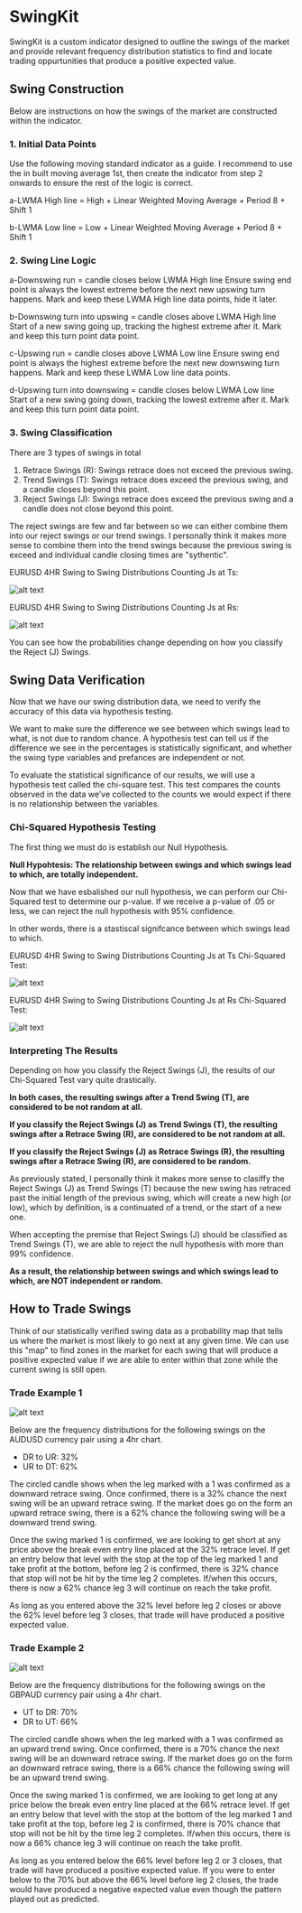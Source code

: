 # SwingKit
SwingKit is a custom indicator designed to outline the swings of the market and provide relevant frequency distribution statistics to find and locate trading oppurtunities that produce a positive expected value.

## Swing Construction
Below are instructions on how the swings of the market are constructed within the indicator.

### 1. Initial Data Points
Use the following moving standard indicator as a guide. I recommend to use the in built moving average 1st, then create the indicator from step 2 onwards to ensure the rest of the logic is correct.

a-LWMA High line = High + Linear Weighted Moving Average + Period 8 + Shift 1

b-LWMA Low line = Low + Linear Weighted Moving Average + Period 8 + Shift 1
 
### 2. Swing Line Logic
a-Downswing run = candle closes below LWMA High line
Ensure swing end point is always the lowest extreme before the next new upswing turn happens.
Mark and keep these LWMA High line data points, hide it later.

b-Downswing turn into upswing = candle closes above LWMA High line
Start of a new swing going up, tracking the highest extreme after it.
Mark and keep this turn point data point.

c-Upswing run = candle closes above LWMA Low line
Ensure swing end point is always the highest extreme before the next new downswing turn happens.
Mark and keep these LWMA Low line data points.

d-Upswing turn into downswing = candle closes below LWMA Low line
Start of a new swing going down, tracking the lowest extreme after it.
Mark and keep this turn point data point.

### 3. Swing Classification
There are 3 types of swings in total
1. Retrace Swings (R): Swings retrace does not exceed the previous swing.
2. Trend Swings (T): Swings retrace does exceed the previous swing, and a candle closes beyond this point.
3. Reject Swings (J): Swings retrace does exceed the previous swing and a candle does not close beyond this point.

The reject swings are few and far between so we can either combine them into our reject swings or our trend swings. I personally think it makes more sense to combine them into the trend swings because the previous swing is exceed and individual candle closing times are "sythentic".

EURUSD 4HR Swing to Swing Distributions Counting Js at Ts:

![alt text](https://github.com/ipbyrne/SwingKit/blob/master/JasT.PNG?raw=true "J Swings as T Swings")

EURUSD 4HR Swing to Swing Distributions Counting Js at Rs:

![alt text](https://github.com/ipbyrne/SwingKit/blob/master/JasR.PNG?raw=true "J Swings as R Swings")

You can see how the probabilities change depending on how you classify the Reject (J) Swings.

## Swing Data Verification
Now that we have our swing distribution data, we need to verify the accuracy of this data via hypothesis testing.

We want to make sure the difference we see between which swings lead to what, is not due to random chance. A hypothesis test can tell us if the difference we see in the percentages is statistically significant, and whether the swing type variables and prefances are independent or not.

To evaluate the statistical significance of our results, we will use a hypothesis test called the chi-square test. This test compares the counts observed in the data we’ve collected to the counts we would expect if there is no relationship between the variables.

### Chi-Squared Hypothesis Testing
The first thing we must do is establish our Null Hypothesis.

**Null Hypohtesis: The relationship between swings and which swings lead to which, are totally independent.**

Now that we have esbalished our null hypothesis, we can perform our Chi-Squared test to determine our p-value. If we receive a p-value of .05 or less, we can reject the null hypothesis with 95% confidence. 

In other words, there is a stastiscal signifcance between which swings lead to which.

EURUSD 4HR Swing to Swing Distributions Counting Js at Ts Chi-Squared Test:

![alt text](https://github.com/ipbyrne/SwingKit/blob/master/JasT-Chi-Squared.PNG?raw=true "J Swings as T Swings")

EURUSD 4HR Swing to Swing Distributions Counting Js at Rs Chi-Squared Test:

![alt text](https://github.com/ipbyrne/SwingKit/blob/master/JasR-Chi-Squared.PNG?raw=true "J Swings as R Swings")

### Interpreting The Results
Depending on how you classify the Reject Swings (J), the results of our Chi-Squared Test vary quite drastically.

**In both cases, the resulting swings after a Trend Swing (T), are considered to be not random at all.**

**If you classify the Reject Swings (J) as Trend Swings (T), the resulting swings after a Retrace Swing (R), are considered to be not random at all.**

**If you classify the Reject Swings (J) as Retrace Swings (R), the resulting swings after a Retrace Swing (R), are considered to be random.**

As previously stated, I personally think it makes more sense to clasiffy the Reject Swings (J) as Trend Swings (T) because the new swing has retraced past the initial length of the previous swing, which will create a new high (or low), which by definition, is a continuated of a trend, or the start of a new one.

When accepting the premise that Reject Swings (J) should be classified as Trend Swings (T), we are able to reject the null hypothesis with more than 99% confidence.

**As a result, the relationship between swings and which swings lead to which, are NOT independent or random.**

## How to Trade Swings
Think of our statistically verified swing data as a probability map that tells us where the market is most likely to go next at any given time. We can use this "map" to find zones in the market for each swing that will produce a positive expected value if we are able to enter within that zone while the current swing is still open.

### Trade Example 1

![alt text](https://github.com/ipbyrne/SwingKit/blob/master/TradeExample1.PNG?raw=true "Trade Example 1")

Below are the frequency distributions for the following swings on the AUDUSD currency pair using a 4hr chart.
- DR to UR: 32%
- UR to DT: 62%

The circled candle shows when the leg marked with a 1 was confirmed as a downward retrace swing. Once confirmed, there is a 32% chance the next swing will be an upward retrace swing. If the market does go on the form an upward retrace swing, there is a 62% chance the following swing will be a downward trend swing.

Once the swing marked 1 is confirmed, we are looking to get short at any price above the break even entry line placed at the 32% retrace level. If get an entry below that level with the stop at the top of the leg marked 1 and take profit at the bottom, before leg 2 is confirmed, there is 32% chance that stop will not be hit by the time leg 2 completes. If/when this occurs, there is now a 62% chance leg 3 will continue on reach the take profit.

As long as you entered above the 32% level before leg 2 closes or above the 62% level before leg 3 closes, that trade will have produced a positive expected value.

### Trade Example 2

![alt text](https://github.com/ipbyrne/SwingKit/blob/master/TradeExample2.PNG?raw=true "Trade Example 2")

Below are the frequency distributions for the following swings on the GBPAUD currency pair using a 4hr chart.
- UT to DR: 70%
- DR to UT: 66%

The circled candle shows when the leg marked with a 1 was confirmed as an upward trend swing. Once confirmed, there is a 70% chance the next swing will be an downward retrace swing. If the market does go on the form an downward retrace swing, there is a 66% chance the following swing will be an upward trend swing.

Once the swing marked 1 is confirmed, we are looking to get long at any price below the break even entry line placed at the 66% retrace level. If get an entry below that level with the stop at the bottom of the leg marked 1 and take profit at the top, before leg 2 is confirmed, there is 70% chance that stop will not be hit by the time leg 2 completes. If/when this occurs, there is now a 66% chance leg 3 will continue on reach the take profit.

As long as you entered below the 66% level before leg 2 or 3 closes, that trade will have produced a positive expected value. If you were to enter below to the 70% but above the 66% level before leg 2 closes, the trade would have produced a negative expected value even though the pattern played out as predicted.


